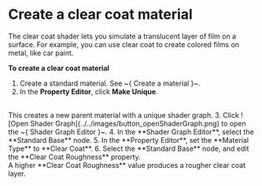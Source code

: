 # Create a clear coat material

 The clear coat shader lets you simulate a translucent layer of film on a surface. For example, you can use clear coat to create colored films on metal, like car paint.

 **To create a clear coat material**

1. Create a standard material. See ~{ Create a material }~.
2. In the **Property Editor**, click **Make Unique**.
 <br>
 This creates a new parent material with a unique shader graph.
3. Click ![Open Shader Graph](../../images/button_openShaderGraph.png) to open the ~{ Shader Graph Editor }~.
4. In the **Shader Graph Editor**, select the **Standard Base** node.
5. In the **Property Editor**, set the **Material Type** to **Clear Coat**.
6. Select the **Standard Base** node, and edit the **Clear Coat Roughness** property.
<br>
 A higher **Clear Coat Roughness** value produces a rougher clear coat layer.

